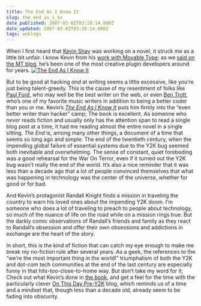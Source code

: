 ```yaml
---
title: The End As I Know It
slug: the_end_as_i_kn
date_published: 2007-03-02T03:28:14.000Z
date_updated: 2007-03-02T03:28:14.000Z
tags: weblogs
---
```


When I first heard that [Kevin Shay](http://www.kshay.com) was working on a novel, it struck me as a little bit unfair. I know Kevin from his [work with Movable Type](http://www.staggernation.com/); as we [said on the MT blog](http://www.sixapart.com/movabletype/news/2007/02/a_coversation_w.html), he’s been one of the most creative plugin developers around for years.
[![The End As I Know It](http://www.dashes.com/anil/images/teaiki.jpg)](http://www.amazon.com/exec/obidos/ASIN/0385518218/2020-20)

But to be good at hacking *and* at writing seems a little excessive, like you’re just being talent-greedy. This is the cause of my resentment of folks like [Paul Ford](http://www.ftrain.com/), who may well be the best writer on the web, or even [Ben Trott](http://btrott.vox.com/), who’s one of my favorite music writers in addition to being a better coder than you or me. Kevin’s *[The End As I Know It](http://www.amazon.com/exec/obidos/ASIN/0385518218/2020-20)* puts him firmly into the “even better writer than hacker” camp; The book is excellent. As someone who *never* reads fiction and usually only has the attention span to read a single blog post at a time, it had me reading almost the entire novel in a single sitting.
*The End* is, among many other things, a document of a time that seems so long ago and simple: The end of the twentieth century, when the impending global failure of essential systems due to the Y2K bug seemed both inevitable and overwhelming. The sense of constant, quiet foreboding was a good rehearsal for the War On Terror, even if it turned out the Y2K bug wasn’t really the end of the world. It’s also a nice reminder that it was less than a decade ago that a lot of people convinced themselves that what was happening in technology was the center of the universe, whether for good or for bad.

And Kevin’s protagonist Randall Knight finds a mission in traveling the country to warn his loved ones about the impending Y2K doom. I’m someone who does a lot of traveling to preach to people about technology, so much of the nuance of life on the road while on a mission rings true. But the darkly comic observations of Randall’s friends and family as they react to Randall’s obsession and offer their own obsessions and addictions in exchange are the heart of the story.

In short, this is the kind of fiction that can catch my eye enough to make me break my no-fiction rule after several years. As a geek, the references to the “we’re the most important thing in the world!” triumphalism of both the Y2K and dot-com tech communities at the end of the last century are especially funny in that hits-too-close-to-home way. But don’t take my word for it; Check out what Kevin’s done in [the book](http://www.kshay.com/teaiki/), and get a feel for the time with the particularly clever [On This Day Pre-Y2K](http://www.kshay.com/teaiki/onthisday/) blog, which reminds us of a time and a mindset that, though less than a decade old, already seem to be fading into obscurity.
